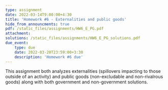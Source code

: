 ```yaml
---
type: assignment
date: 2022-03-14T9:00:00+4:30
title: 'Homework #6 - Externalities and public goods'
hide_from_announcments: true
pdf: /static_files/assignments/HW6_E_PG.pdf
attachment: 
solutions: /static_files/assignments/HW6_E_PG_solutions.pdf
due_event: 
    type: due
    date: 2022-03-20T23:59:00+3:30
    description: 'Homework #6 due'
---
```

This assignment both analyzes externalities (spillovers impacting to those outside of an activity) and public goods (non-excludable and non-rivalrous goods) along with both government and non-government solutions. 